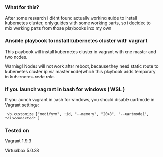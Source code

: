 ### What for this?
After some research i didnt found actually working guide to install kubernetes cluster, only guides with some working parts, so i decided to mix working parts from those playbooks into my own

### Ansible playbook to install kubernetes cluster with vagrant

This playbook will install kubernetes cluster in vagrant with one master and two nodes.

Warning! Nodes will not work after reboot, because they need static route to kubernetes cluster ip via master node(which this playbook adds temporary in kubernetes-node role).

### If you launch vagrant in bash for windows ( WSL )

If you launch vagrant in bash for windows, you should disable uartmode in Vagrant settings:

``` vb.customize ["modifyvm", :id, "--memory", "2048", "--uartmode1", "disconnected" ]```

### Tested on
Vagrant 1.9.3

Virtualbox 5.0.38
